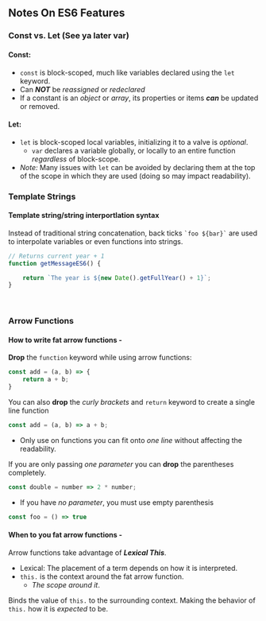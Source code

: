 ## Notes On ES6 Features

### Const vs. Let (See ya later var)
#### Const:
* ```const``` is block-scoped, much like variables declared using the ```let``` keyword. 
* Can **_NOT_** be _reassigned_ or _redeclared_
* If a constant is an _object_ or _array_, its properties or items **_can_** be updated or removed.
#### Let:
* ```let```  is block-scoped local variables, initializing it to a valve is _optional_.
    * ```var``` declares a variable globally, or locally to an entire function _regardless_ of block-scope.
* _Note:_ Many issues with ```let``` can be avoided by declaring them at the top of the scope in which they are used (doing so may impact readability).

### Template Strings
#### Template string/string interportlation syntax
Instead of traditional string concatenation, back ticks ``` `foo ${bar}` ``` are used to interpolate variables or even functions into strings.

```javascript
// Returns current year + 1
function getMessageES6() {

    return `The year is ${new Date().getFullYear() + 1}`;
}
```
<br>

### Arrow Functions
#### How to write fat arrow functions -
**Drop** the ```function``` keyword while using arrow functions:
```javascript
const add = (a, b) => {
    return a + b;
}
```
You can also **drop** the _curly brackets_ and ```return``` keyword to create a single line function
```javascript
const add = (a, b) => a + b;
```
* Only use on functions you can fit onto _one line_ without affecting the readability.

If you are only passing _one parameter_ you can **drop** the parentheses completely.
```javascript
const double = number => 2 * number;
```

* If you have _no parameter_, you must use empty parenthesis 

```javascript
const foo = () => true
```

#### When to you fat arrow functions - 
Arrow functions take advantage of **_Lexical This_**.
* Lexical: The placement of a term depends on how it is interpreted.
* ```this.``` is the context around the fat arrow function.
    * _The scope around it_.

Binds the value of ```this.``` to the surrounding context. Making the behavior of ```this.``` how it is _expected_ to be.

